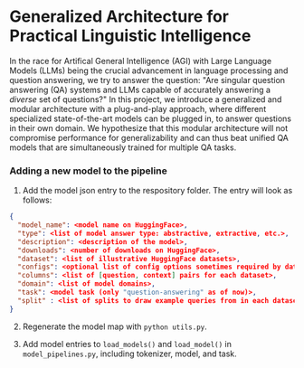 # Generalized Architecture for Practical Linguistic Intelligence
In the race for Artifical General Intelligence (AGI) with Large Language Models (LLMs) being the crucial advancement in language processing and question answering, we try to answer the question:  "Are singular question answering (QA) systems and LLMs capable of accurately answering a *diverse* set of questions?" In this project, we introduce a generalized and modular architecture with a plug-and-play approach, where different specialized state-of-the-art models can be plugged in, to answer questions in their own domain. We hypothesize that this modular architecture will not compromise performance for generalizability and can thus beat unified QA models that are simultaneously trained for multiple QA tasks.

### Adding a new model to the pipeline
1. Add the model json entry to the respository folder. The entry will look as follows:
```json
{
  "model_name": <model name on HuggingFace>,
  "type": <list of model answer type: abstractive, extractive, etc.>,
  "description": <description of the model>,
  "downloads": <number of downloads on HuggingFace>,
  "dataset": <list of illustrative HuggingFace datasets>,
  "configs": <optional list of config options sometimes required by datasets>,
  "columns": <list of [question, context] pairs for each dataset>,
  "domain": <list of model domains>,
  "task": <model task (only "question-answering" as of now)>,
  "split" : <list of splits to draw example queries from in each dataset>
}
```

2. Regenerate the model map with `python utils.py`.

3. Add model entries to `load_models()` and `load_model()` in `model_pipelines.py`, including tokenizer, model, and task.
